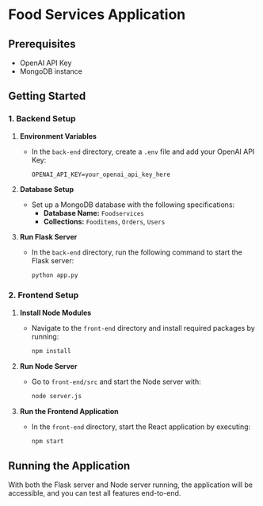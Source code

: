 
# Food Services Application

## Prerequisites

- OpenAI API Key
- MongoDB instance

## Getting Started

### 1. Backend Setup

1. **Environment Variables**
   - In the `back-end` directory, create a `.env` file and add your OpenAI API Key:
     ```plaintext
     OPENAI_API_KEY=your_openai_api_key_here
     ```

2. **Database Setup**
   - Set up a MongoDB database with the following specifications:
     - **Database Name:** `Foodservices`
     - **Collections:** `Fooditems`, `Orders`, `Users`

3. **Run Flask Server**
   - In the `back-end` directory, run the following command to start the Flask server:
     ```bash
     python app.py
     ```

### 2. Frontend Setup

1. **Install Node Modules**
   - Navigate to the `front-end` directory and install required packages by running:
     ```bash
     npm install
     ```

2. **Run Node Server**
   - Go to `front-end/src` and start the Node server with:
     ```bash
     node server.js
     ```

3. **Run the Frontend Application**
   - In the `front-end` directory, start the React application by executing:
     ```bash
     npm start
     ```

## Running the Application

With both the Flask server and Node server running, the application will be accessible, and you can test all features end-to-end.